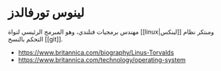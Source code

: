 # لينوس تورفالدز

مهندس برمجيات فنلندي، وهو المبرمج الرئيسي لنواة [[linux|لينكس]] ومبتكر نظام التحكم بالنسخ [[git]].

- https://www.britannica.com/biography/Linus-Torvalds
- https://www.britannica.com/technology/operating-system


